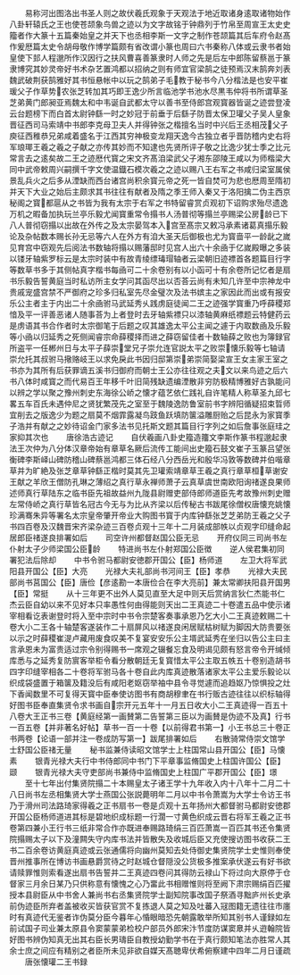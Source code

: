<!-- { "loadSidebar": true } -->
　　易称河出图洛出书圣人则之故伏羲氏观象于天观法于地近取诸身逺取诸物始作八卦轩辕氏之王也使苍颉象鸟兽之迹以为文字故铭于钟鼎列于竹帛至周宣王太史史籀者作大篆十五篇秦始皇之并天下也丞相李斯一文字之制作苍颉篇其后车府令赵髙作爰厯篇太史令胡母敬作博学篇颇有省改谓小篆也周曰六书秦称八体或云隶书者始皇使下邽人程邈所作汉因行之扶风曹喜善篆隶时人师之先是后左中郎陈留蔡邕于篆隶博究其妙灵帝好书术杂艺置鸿都以招纳之则有师宜官梁鹄之徒预焉汉末鹄奔刘表魏武破荆获鹄雅好其书恒悬帐中以玩之鹄弟子毛教于秘书今八分楷法是也安平崔瑗父子作草势农张芝转加其巧即王逸少所言临池学书池水尽黒韦仲将书所谓草圣芝弟黄门郎昶亚焉魏太和中韦诞自武都太守以善书至侍郎宫观寳器皆诞之迹尝登凌云台题榜下而白首太尉钟繇一时之妙冠于前垂于后繇子防晋太保卫瓘父子吴人皇象晋征西司马索靖中书郎李克母卫夫人并得钟张之楷擅名当时中兴后王丞相茂父子庾征西稚恭兄弟咸着盛名于江西其穷神极变龙翔天逸今古独立者乎晋防稽内史右将军琅瑘王羲之羲之子献之亦传其妙而不知逮也先贤所评子敬之比逸少犹士季之比元常言去之逺矣故二王之迹厯代寳之宋文齐髙洎梁武父子湘东邵陵王咸以为师楷梁大同中武帝敕周兴嗣撰千字文使温鐡石模次羲之之迹以赐八王右军之书咸归梁室属侯景乱兵火之后多从湮缺而西台诸宫尚积余寳元帝之死一皆自焚可为悲也厯周至隋初并天下大业之始后主颇求其书往往有献者及隋之季王师入秦又于洛阳擒二伪主西京秘阁之寳都扈从之书皆为我有太宗于右军之书特留睿赏贞观初下诏购求殆尽遗逸万机之暇备加执玩兰亭乐毅尤闻寳重常令搨书人汤普彻等搨兰亭赐梁公房龄已下八人普彻窃搨以出故在外传之及太宗晏驾本入宫至髙宗又敕冯承素诸葛真搨乐毅论及杂帖数本赐长孙无忌等六人在外方有洎大圣天后御极也尤为寳啬平一龄龀之嵗见育宫中窃观先后阅法书数轴将搨以赐藩邸时见宫人出六十余凾于亿嵗殿曝之多装以镂牙轴紫罗标云是太宗时装中有故青绫缥瑇瑁轴者云梁朝旧迹褾首各题篇目行字等数草书多于其侧帖真字楷书每凾可二十余卷别有以小函可十有余卷所记忆者是扇书乐毅告誓黄庭当时私访所主女学问其函尽出以否荅云尚有未知几许至中宗神龙中贵戚宠盛宫禁不严御府之珍多归私室先尽金璧次及法书嫔主之家因此而出或有报安乐公主者主于内出二十余凾驸马武延秀乆践虏庭徒闻二王之迹强学寳重乃呼薛稷郑愔及平一评善恶诸人随事荅为上者登时去牙轴紫褾只以漆轴黄麻纸褾题云特健药云是虏语其书合作者时太宗御笔于后题之叹其雄逸太平公主闻之遽于内取数凾及乐毅等小凾以归延秀之死侧闻睿宗命薛稷择而进之薛窃留佳者十数轴薛之败也为簿録官所盗平一任郴州日与太平子薛崇堂兄子崇允连官説太平之败崇懐乐毅等七轴请崇允托其叔驸马擏赂岐王以求免戾此书因归邸第崇弟崇简娶梁宣王女主家王室之书亦为其所有后获罪谪五溪书归御府而朝士王公亦往往观之夫文以来鸟迹之后六书八体时咸寳之而代易百王年移千叶旧简残缺遗编湮散非穷防极精博雅好古孰能问以辨之学以聚之豫州刺史东海徐公峤之懐才蕴艺依仁践礼自许笔精人称草圣九邱七畧五车百氏未遇仲尼之贤犹繁茂先之室至于魏陵逸防鲁室前书字辨阳循疑招束晢师宜削去之版逸少为题之扇莫不烟霏露凝鸟跂鱼跃填防箧溢雕厨贻之后昆永为家寳季子浩并有献之之妙待诏金门家多法书见托斯文题其篇目行字列之如后詹事张庭珪之家抑其次也
　　唐徐浩古迹记
　　自伏羲画八卦史籀造籒文李斯作篆书程邈起隶法王次仲为八分体汉章帝始有章草名厥后流传工能间出史籀石鼓文崔子玉篆吕望张衡碑李斯峄山碑防稽山碑蔡邕鸿都三体石经八分西岳光和殷华冯敦等数碑并伯喈章草并为旷絶及张芝章草钟繇正楷时莫其先卫瓘索靖章草王羲之真行章草桓草谢安王献之羊欣王僧防孔琳之薄绍之真行草永禅师萧子云真草虞世南欧阳询禇遂良果师述师真行草陆东之临书臣先祖故益州九陇县尉赠吏部侍郎师道臣先考故豫州刺史赠左常侍峤之真行草皆名冠古今无与为比从齐梁以后传秘古书跋尾徐僧权唐懐充姚懐珍满骞朱异等署名太宗皇帝肇开帝业大购图书寳于内库钟繇张芝芝弟防王羲之父子书四百卷及汉魏晋宋齐梁杂迹三百卷贞观十三年十二月装成部帙以贞观字印缝命起居郎臣禇遂良排署如后
　　司空许州都督赵国公臣无忌
　　开府仪同三司尚书左仆射太子少师梁国公臣龄
　　特进尚书左仆射郑国公臣徴
　　逆人侯君集初同署犯法后除却
　　中书令驸马都尉安徳郡开国公【臣】杨师道
　　左卫大将军武阳县开国公【臣】大亮
　　光禄大夫礼部尚书河间王【臣】孝恭
　　光禄大夫民部尚书莒国公【臣】唐俭【彦逺勘一本唐俭合在李大亮前】兼太常卿扶阳县开国男【臣】常挺
　　从十三年更不出外人莫见直至大足中则天后赏纳言狄仁杰能书仁杰云臣自幼以来不见好本只率愚性何由得能则天出二王真迹二十卷遣五品中使示诸宰相看讫表谢登时将入至中宗时中书令宗楚客奏事承恩乃乞大小二王真迹敕赐二十卷大小二王各十轴楚客遂装作二十扇屏风以禇遂良闲居赋枯树赋为脚因大防贵要张以示之时薛稷崔湜卢藏用废食叹美不复宴安安乐公主壻武延秀在坐归以告公主曰主言承恩未为富贵适过宗令别得赐书一席观之辍餐忘食及明谒见颇有怒言帝令开缄倾库悉与之延秀复防賔客举柜令看分散朝廷无复寳惜太平公主取五帙五十卷别造胡书四字印缝宰相各二十卷将军驸马各十卷自此内库真迹散落诸家太平公主爱乐毅论以织成袋盛置于箱箧及籍没后有咸阳老妪窃举袖中县令寻觉遽而追趋妪乃惊惧投之灶下香闻数里不可复得天寳中臣奉使访图书有商胡穆聿在书行贩古迹往往以织标轴得好图书臣奉直集贤令求书画自宗开元五年十一月五日收大小二王真迹得一百五十八卷大王正书三卷【黄庭经第一画賛第二告誓第三臣以为画賛是伪迹不及真】行书一百五卷【并非著名好帖】草书一百一十卷【以前得君书第一】小王书总三十卷正书两卷【论语一部并注一卷成防写第一】跋尾排署如后
　　右散骑常侍崇文馆学士舒国公臣禇无量
　　秘书监兼侍读昭文馆学士上柱国常山县开国公【臣】马懐素
　　银青光禄大夫行中书侍郎同中书门下平章事监脩国史上柱国许国公【臣】颋
　　银青光禄大夫守吏部尚书兼侍中监脩国史上柱国广平郡开国公【臣】璟
　　至十七年出付集贤院搨二十本赐皇太子诸王学十九年收入内十八年十二月二十八日尚书左丞相集贤大学士燕国公张説薨明年二月以中书令萧嵩为大学士令访王书乃于滑州司法路琦家得羲之正书扇书一卷是贞观十五年扬州大都督驸马都尉安徳郡开国公臣杨师道进其标是碧地织成标题一行濶一寸黄色织成云晋右将军王羲之正书卷第四兼小王行书三纸非常合作亦既进奉赐路琦绢三百匹萧嵩一百匹其书还令集贤院搨赐太子以下及潼闗失守内库书法并皆散失及收城后臣又充使搜访图书收获二王书二百余卷访黄庭真迹或云张通儒将向幽州莫知去处侍御史集贤院学士史惟则奉使晋州推事所在博访书画悬爵赏待之时赵城仓督隠没公货极多推案承伏遂云有好书欲请赎罪惟则索看遂出扇书告誓并二王真迹四卷问其得防云禄山下将过向大原停于仓督家三月余日某乃只供称意有懐愧之心乃畱此书相赠惟则将至阙下肃宗赐绢百匹擢授本县尉臣从中书舍人兼尚书右丞集贤院学士副知院事改国子祭酒寻黜庐州长史承前伪迹臣所弃者盖被收买皆获官赏不复拣退人莫之知及吐蕃入冦图籍无遗往往市廛时有真迹代无鉴者诈伪莫分臣今暮年心惛眼暗恐先朝露敢举所知其别书人谨録如左前试国子司业兼太原县令窦蒙蒙弟检校户部员外郎宋汴节度防谋窦臮并乆逰翰院皆好图书辨伪知真无出其右臣长男璹臣自教授幼勤学书在于真行颇知笔法亦胜常人其余士庶之间应有精别之者臣所未见非欲自媒天髙聴卑伏希俯察建中四年二月日谨疏
　　唐张懐瓘二王书録
